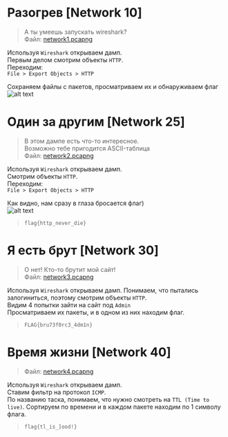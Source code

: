 Разогрев [Network 10]
================
> А ты умеешь запускать wireshark?  
Файл: [network1.pcapng](https://github.com/axelmaker/vkactf2018_writeup/raw/master/network/network1.pcapng)

Используя ```Wireshark``` открываем дамп.  
Первым делом смотрим объекты ```HTTP```.  
Переходим:  
```File > Export Objects > HTTP```  

Сохраняем файлы с пакетов, просматриваем их и обнаруживаем флаг  
![alt text](https://github.com/axelmaker/vkactf2018_writeup/blob/master/network/123.jpg?raw=true)



Один за другим  [Network 25]
================
> В этом дампе есть что-то интересное.  
Возможно тебе пригодится ASCII-таблица  
Файл: [network2.pcapng](https://github.com/axelmaker/vkactf2018_writeup/raw/master/network/network2.pcapng)

Используя ```Wireshark``` открываем дамп.  
Смотрим объекты ```HTTP```.  
Переходим:  
```File > Export Objects > HTTP```  

Как видно, нам сразу в глаза бросается флаг)  
![alt text](https://github.com/axelmaker/vkactf2018_writeup/blob/master/network/network2.png?raw=true)  
>```flag{http_never_die}```



Я есть брут [Network 30]
================
> О нет! Кто-то брутит мой сайт!  
Файл: [network3.pcapng](https://github.com/axelmaker/vkactf2018_writeup/raw/master/network/network3.pcapng)

Используя ```Wireshark``` открываем дамп.
Понимаем, что пытались залогиниться, поэтому смотрим объекты ```HTTP```.  
Видим 4 попытки зайти на сайт под ```Admin```  
Просматриваем их пакеты, и в одном из них находим флаг.  

> ```FLAG{bru73f0rc3_4dm1n}```



Время жизни [Network 40]
================
> Файл: [network4.pcapng](https://github.com/axelmaker/vkactf2018_writeup/raw/master/network/network4.pcapng)

Используя ```Wireshark``` открываем дамп.  
Ставим фильтр на протокол ```ICMP```.  
По названию таска, понимаем, что нужно смотреть на ```TTL (Time to live)```.
Сортируем по времени и в каждом пакете находим по 1 символу флага.  

>```flag{tl_is_]ood!}```
